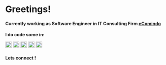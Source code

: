 <h1>Greetings!</h1>
<h4>Currently working as Software Engineer in IT Consulting Firm <a href="https://www.ecomindo.com/">eComindo</a></h4>

**I do code some in:**  

<code><img height="20" src="https://upload.wikimedia.org/wikipedia/commons/thumb/a/a7/React-icon.svg/1200px-React-icon.svg.png"></code>
<code><img height="20" src="https://upload.wikimedia.org/wikipedia/commons/thumb/4/4c/Typescript_logo_2020.svg/2048px-Typescript_logo_2020.svg.png"></code>
<code><img height="20" src="https://upload.wikimedia.org/wikipedia/commons/thumb/0/05/Go_Logo_Blue.svg/215px-Go_Logo_Blue.svg.png"></code>
<code><img height="20" src="https://nodejs.org/static/images/logos/nodejs-new-pantone-white.svg"></code> 
<code><img height="20" src="https://seeklogo.com/images/D/dart-logo-FDA1939EC4-seeklogo.com.png"></code> 


<h4>Lets connect !</h4>
